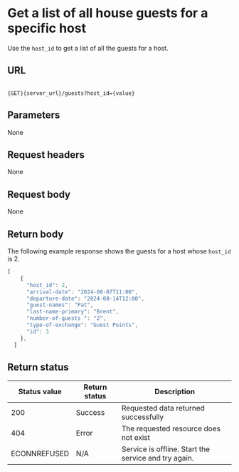 # Get a list of all house guests for a specific host

Use the `host_id` to get a list of all the guests for a host.

## URL

```shell

{GET}{server_url}/guests?host_id={value}

```

## Parameters

None

## Request headers

None

## Request body

None

## Return body

The following example response shows the guests for a host whose `host_id` is 2.

```js
[
    {
      "host_id": 2,
      "arrival-date": "2024-08-07T11:00",
      "departure-date": "2024-08-14T12:00", 
      "guest-names": "Pat",
      "last-name-primary": "Brent",
      "number-of-guests ": "2",
      "type-of-exchange": "Guest Points",  
      "id": 3
    },
  ]
```

## Return status

| Status value | Return status | Description |
| ------------- | ----------- | ----------- |
| 200 | Success | Requested data returned successfully |
| 404 | Error | The requested resource does not exist |
| ECONNREFUSED | N/A | Service is offline. Start the service and try again. |
